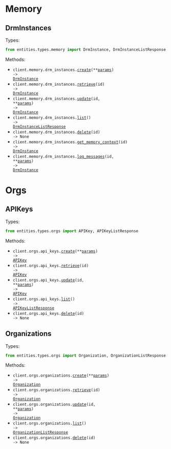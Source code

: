 # Memory

## DrmInstances

Types:

```python
from entities.types.memory import DrmInstance, DrmInstanceListResponse
```

Methods:

- <code title="post /memory/drm-instances/">client.memory.drm_instances.<a href="./src/entities/resources/memory/drm_instances.py">create</a>(\*\*<a href="src/entities/types/memory/drm_instance_create_params.py">params</a>) -> <a href="./src/entities/types/memory/drm_instance.py">DrmInstance</a></code>
- <code title="get /memory/drm-instances/{id}/">client.memory.drm_instances.<a href="./src/entities/resources/memory/drm_instances.py">retrieve</a>(id) -> <a href="./src/entities/types/memory/drm_instance.py">DrmInstance</a></code>
- <code title="patch /memory/drm-instances/{id}/">client.memory.drm_instances.<a href="./src/entities/resources/memory/drm_instances.py">update</a>(id, \*\*<a href="src/entities/types/memory/drm_instance_update_params.py">params</a>) -> <a href="./src/entities/types/memory/drm_instance.py">DrmInstance</a></code>
- <code title="get /memory/drm-instances/">client.memory.drm_instances.<a href="./src/entities/resources/memory/drm_instances.py">list</a>() -> <a href="./src/entities/types/memory/drm_instance_list_response.py">DrmInstanceListResponse</a></code>
- <code title="delete /memory/drm-instances/{id}/">client.memory.drm_instances.<a href="./src/entities/resources/memory/drm_instances.py">delete</a>(id) -> None</code>
- <code title="get /memory/drm-instances/{id}/memory_context/">client.memory.drm_instances.<a href="./src/entities/resources/memory/drm_instances.py">get_memory_context</a>(id) -> <a href="./src/entities/types/memory/drm_instance.py">DrmInstance</a></code>
- <code title="post /memory/drm-instances/{id}/log_messages/">client.memory.drm_instances.<a href="./src/entities/resources/memory/drm_instances.py">log_messages</a>(id, \*\*<a href="src/entities/types/memory/drm_instance_log_messages_params.py">params</a>) -> <a href="./src/entities/types/memory/drm_instance.py">DrmInstance</a></code>

# Orgs

## APIKeys

Types:

```python
from entities.types.orgs import APIKey, APIKeyListResponse
```

Methods:

- <code title="post /orgs/api-keys/">client.orgs.api_keys.<a href="./src/entities/resources/orgs/api_keys.py">create</a>(\*\*<a href="src/entities/types/orgs/api_key_create_params.py">params</a>) -> <a href="./src/entities/types/orgs/api_key.py">APIKey</a></code>
- <code title="get /orgs/api-keys/{id}/">client.orgs.api_keys.<a href="./src/entities/resources/orgs/api_keys.py">retrieve</a>(id) -> <a href="./src/entities/types/orgs/api_key.py">APIKey</a></code>
- <code title="patch /orgs/api-keys/{id}/">client.orgs.api_keys.<a href="./src/entities/resources/orgs/api_keys.py">update</a>(id, \*\*<a href="src/entities/types/orgs/api_key_update_params.py">params</a>) -> <a href="./src/entities/types/orgs/api_key.py">APIKey</a></code>
- <code title="get /orgs/api-keys/">client.orgs.api_keys.<a href="./src/entities/resources/orgs/api_keys.py">list</a>() -> <a href="./src/entities/types/orgs/api_key_list_response.py">APIKeyListResponse</a></code>
- <code title="delete /orgs/api-keys/{id}/">client.orgs.api_keys.<a href="./src/entities/resources/orgs/api_keys.py">delete</a>(id) -> None</code>

## Organizations

Types:

```python
from entities.types.orgs import Organization, OrganizationListResponse
```

Methods:

- <code title="post /orgs/organizations/">client.orgs.organizations.<a href="./src/entities/resources/orgs/organizations.py">create</a>(\*\*<a href="src/entities/types/orgs/organization_create_params.py">params</a>) -> <a href="./src/entities/types/orgs/organization.py">Organization</a></code>
- <code title="get /orgs/organizations/{id}/">client.orgs.organizations.<a href="./src/entities/resources/orgs/organizations.py">retrieve</a>(id) -> <a href="./src/entities/types/orgs/organization.py">Organization</a></code>
- <code title="patch /orgs/organizations/{id}/">client.orgs.organizations.<a href="./src/entities/resources/orgs/organizations.py">update</a>(id, \*\*<a href="src/entities/types/orgs/organization_update_params.py">params</a>) -> <a href="./src/entities/types/orgs/organization.py">Organization</a></code>
- <code title="get /orgs/organizations/">client.orgs.organizations.<a href="./src/entities/resources/orgs/organizations.py">list</a>() -> <a href="./src/entities/types/orgs/organization_list_response.py">OrganizationListResponse</a></code>
- <code title="delete /orgs/organizations/{id}/">client.orgs.organizations.<a href="./src/entities/resources/orgs/organizations.py">delete</a>(id) -> None</code>
